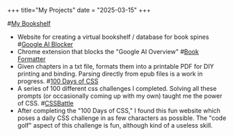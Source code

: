 +++
title="My Projects"
date = "2025-03-15"
+++

#[My Bookshelf](https://www.mybookshelf.dev)
  * Website for creating a virtual bookshelf / database for book spines
#[Google AI Blocker](https://chromewebstore.google.com/detail/google-ai-results-blocker/cnnlcgcbchhbgagkiaphfoiglddejnbh)
  * Chrome extension that blocks the "Google AI Overview"
#[Book Formatter](https://github.com/nuffertaylor/book_formatter)
  * Given chapters in a txt file, formats them into a printable PDF for DIY printing and binding. Parsing directly from epub files is a work in progress.
#[100 Days of CSS](https://100dayscss.com/progress/nuffertaylor/)
  * A series of 100 different css challenges I completed. Solving all these prompts (or occasionally coming up with my own) taught me the power of CSS.
#[CSSBattle](https://github.com/nuffertaylor/cssbattle)
  * After completing the "100 Days of CSS," I found this fun website which poses a daily CSS challenge in as few characters as possible. The "code golf" aspect of this challenge is fun, although kind of a useless skill. 